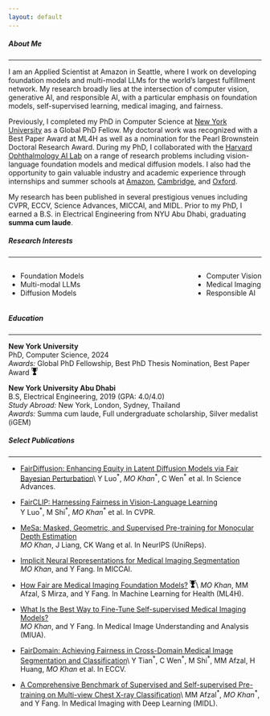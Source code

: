 ```yaml
---
layout: default
---
```


##### About Me
* * *

I am an Applied Scientist at Amazon in Seattle, where I work on developing foundation models and multi-modal LLMs for the world’s largest fulfillment network. My research broadly lies at the intersection of computer vision, generative AI, and responsible AI, with a particular emphasis on foundation models, self-supervised learning, medical imaging, and fairness.

Previously, I completed my PhD in Computer Science at [New York University](https://www.nyu.edu/) as a Global PhD Fellow. My doctoral work was recognized with a Best Paper Award at ML4H as well as a nomination for the Pearl Brownstein Doctoral Research Award. During my PhD, I collaborated with the [Harvard Ophthalmology AI Lab](https://ophai.hms.harvard.edu/) on a range of research problems including vision-language foundation models and medical diffusion models. I also had the opportunity to gain valuable industry and academic experience through internships and summer schools at [Amazon](https://www.amazon.com/visual-search/), [Cambridge](https://www.vanderschaar-lab.com/ccaim-ai-and-machine-learning-summer-school/), and [Oxford](https://www.oxfordml.school/).

My research has been published in several prestigious venues including CVPR, ECCV, Science Advances, MICCAI, and MIDL. Prior to my PhD, I earned a B.S. in Electrical Engineering from NYU Abu Dhabi, graduating **summa cum laude**.

##### Research Interests
* * *


<div style="display: flex; justify-content: space-between;">
  <ul style="list-style-type: disc;">
    <li>Foundation Models</li>
    <li>Multi-modal LLMs</li>
    <li>Diffusion Models</li>
  </ul>
  <ul style="list-style-type: disc;">
    <li>Computer Vision</li>
    <li>Medical Imaging</li>
    <li>Responsible AI</li>
  </ul>
</div>

##### Education
* * *

**New York University**  
PhD, Computer Science, 2024      
*Awards:* Global PhD Fellowship, Best PhD Thesis Nomination, Best Paper Award <img src="assets/img/award.png" alt="Award Icon" style="height: 2ex;">

**New York University Abu Dhabi**  
B.S, Electrical Engineering, 2019 (GPA: 4.0/4.0)  
*Study Abroad:* New York, London, Sydney, Thailand\
*Awards:* Summa cum laude, Full undergraduate scholarship, Silver medalist (iGEM)

##### Select Publications
* * *

* [FairDiffusion: Enhancing Equity in Latent Diffusion Models via Fair Bayesian Perturbation](https://www.science.org/doi/10.1126/sciadv.ads4593)\\
  Y Luo<sup>\*</sup>, *MO Khan*<sup>\*</sup>, C Wen<sup>\*</sup> et al. In Science Advances.

* [FairCLIP: Harnessing Fairness in Vision-Language Learning](https://openaccess.thecvf.com/content/CVPR2024/papers/Luo_FairCLIP_Harnessing_Fairness_in_Vision-Language_Learning_CVPR_2024_paper.pdf)<br>
  Y Luo<sup>\*</sup>, M Shi<sup>\*</sup>, *MO Khan*<sup>\*</sup> et al. In CVPR.

* [MeSa: Masked, Geometric, and Supervised Pre-training for Monocular Depth Estimation](https://proceedings.mlr.press/v243/khan24a/khan24a.pdf)<br>
  *MO Khan*, J Liang, CK Wang et al. In NeurIPS (UniReps).

* [Implicit Neural Representations for Medical Imaging Segmentation](https://link.springer.com/chapter/10.1007/978-3-031-16443-9_42)<br>
  *MO Khan*, and Y Fang. In MICCAI.

* [How Fair are Medical Imaging Foundation Models?](https://proceedings.mlr.press/v225/khan23a/khan23a.pdf) <img src="assets/img/award.png" alt="Award Icon" style="height: 2ex;">\\
  *MO Khan*, MM Afzal, S Mirza, and Y Fang. In Machine Learning for Health (ML4H).

* [What Is the Best Way to Fine-Tune Self-supervised Medical Imaging Models?](https://link.springer.com/chapter/10.1007/978-3-031-66955-2_19)<br>
  *MO Khan*, and Y Fang. In Medical Image Understanding and Analysis (MIUA).

* [FairDomain: Achieving Fairness in Cross-Domain Medical Image Segmentation and Classification](https://arxiv.org/pdf/2407.08813)\\
Y Tian<sup>\*</sup>, C Wen<sup>\*</sup>, M Shi<sup>\*</sup>, MM Afzal, H Huang, *MO Khan* et al. In ECCV.

* [A Comprehensive Benchmark of Supervised and Self-supervised Pre-training on Multi-view Chest X-ray Classification](https://openreview.net/pdf?id=YUMVjxdIqn)\\
  MM Afzal<sup>\*</sup>, *MO Khan*<sup>\*</sup>, and Y Fang. In Medical Imaging with Deep Learning (MIDL).

<!-- * [Towards Equitable Kidney Tumor Segmentation: Bias Evaluation and Mitigation.](https://proceedings.mlr.press/v225/afzal23a/afzal23a.pdf)\\
  Muhammad Muneeb Afzal, *Muhammad Osama Khan*, Shujaat Mirza. In Machine Learning for Health (ML4H), 2023. -->

<!-- * [Equitable deep learning for diabetic retinopathy detection with fair adaptive scaling.](https://osamakhaan.github.io)\\
  Min Shi<sup>\*</sup>, *Muhammad Muneeb Afzal*<sup>\*</sup>, Hao Huang<sup>\*</sup> et al.. In Nature Machine Intelligence (In Review), 2024. -->



